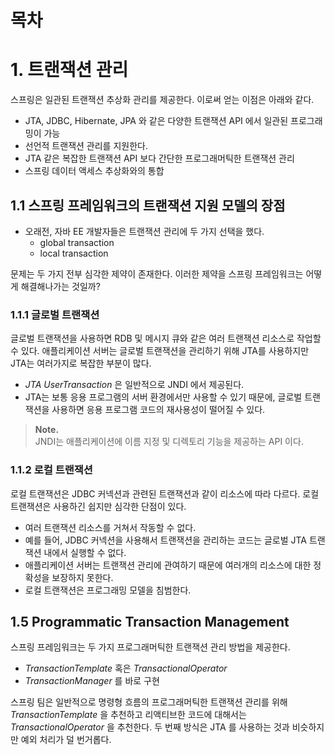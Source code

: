 # 목차

# 1. 트랜잭션 관리

스프링은 일관된 트랜잭션 추상화 관리를 제공한다. 이로써 얻는 이점은 아래와 같다.

- JTA, JDBC, Hibernate, JPA 와 같은 다양한 트랜잭션 API 에서 일관된 프로그래밍이 가능
- 선언적 트랜잭션 관리를 지원한다.
- JTA 같은 복잡한 트랜잭션 API 보다 간단한 프로그래머틱한 트랜잭션 관리
- 스프링 데이터 액세스 추상화와의 통합

## 1.1 스프링 프레임워크의 트랜잭션 지원 모델의 장점

- 오래전, 자바 EE 개발자들은 트랜잭션 관리에 두 가지 선택을 했다.
  - global transaction
  - local transaction

문제는 두 가지 전부 심각한 제약이 존재한다. 이러한 제약을 스프링 프레임워크는 어떻게 해결해나가는 것일까?

### 1.1.1 글로벌 트랜잭션

글로벌 트랜잭션을 사용하면 RDB 및 메시지 큐와 같은 여러 트랜잭션 리소스로 작업할 수 있다.
애플리케이션 서버는 글로벌 트랜잭션을 관리하기 위해 JTA를 사용하지만 JTA는 여러가지로 복잡한 부분이 많다.

- _JTA UserTransaction_ 은 일반적으로 JNDI 에서 제공된다.
- JTA는 보통 응용 프로그램의 서버 환경에서만 사용할 수 있기 때문에, 글로벌 트랜잭션을 사용하면
응용 프로그램 코드의 재사용성이 떨어질 수 있다.

> **Note.**  
> JNDI는 애플리케이션에 이름 지정 및 디렉토리 기능을 제공하는 API 이다.


### 1.1.2 로컬 트랜잭션

로컬 트랜잭션은 JDBC 커넥션과 관련된 트랜잭션과 같이 리소스에 따라 다르다.
로컬 트랜잭션은 사용하긴 쉽지만 심각한 단점이 있다.

- 여러 트랜잭션 리소스를 거쳐서 작동할 수 없다.
- 예를 들어, JDBC 커넥션을 사용해서 트랜잭션을 관리하는 코드는 글로벌 JTA 트랜잭션 내에서 실행할 수 없다.
- 애플리케이션 서버는 트랜잭션 관리에 관여하기 때문에 여러개의 리소스에 대한 정확성을 보장하지 못한다.
- 로컬 트랜잭션은 프로그래밍 모델을 침범한다.


## 1.5 Programmatic Transaction Management

스프링 프레임워크는 두 가지 프로그래머틱한 트랜잭션 관리 방법을 제공한다.

- _TransactionTemplate_ 혹은 _TransactionalOperator_
- _TransactionManager_ 를 바로 구현

스프링 팀은 일반적으로 명령형 흐름의 프로그래머틱한 트랜잭션 관리를 위해 _TransactionTemplate_ 을 추천하고
리액티브한 코드에 대해서는 _TransactionalOperator_ 을 추천한다.
두 번째 방식은 JTA 를 사용하는 것과 비슷하지만 예외 처리가 덜 번거롭다.